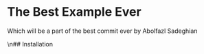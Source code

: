 # The Best Example Ever

Which will be a part of the best commit ever by Abolfazl Sadeghian

\n## Installation
